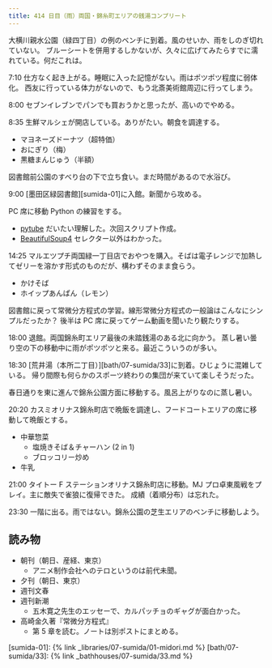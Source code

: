 ```yaml
---
title: 414 日目（雨）両国・錦糸町エリアの銭湯コンプリート
---
```


大横川親水公園（緑四丁目）の例のベンチに到着。風のせいか、雨をしのぎ切れていない。
ブルーシートを併用するしかないが、久々に広げてみたらすでに濡れている。何だこれは。

7:10 仕方なく起き上がる。睡眠に入った記憶がない。雨はポツポツ程度に弱体化。
西友に行っている体力がないので、もう北斎美術館周辺に行ってしまう。

8:00 セブンイレブンでパンでも買おうかと思ったが、高いのでやめる。

8:35 生鮮マルシェが開店している。ありがたい。朝食を調達する。

* マヨネーズドーナツ（超特価）
* おにぎり（梅）
* 黒糖まんじゅう（半額）

図書館前公園のすべり台の下で立ち食い。まだ時間があるので水浴び。

9:00 [墨田区緑図書館][sumida-01]に入館。新聞から攻める。

PC 席に移動 Python の練習をする。

* [pytube](https://python-pytube.readthedocs.io/en/latest/index.html) だいたい理解した。次回スクリプト作成。
* [BeautifulSoup4](https://www.crummy.com/software/BeautifulSoup/bs4/doc/#) セレクター以外はわかった。

14:25 マルエツプチ両国緑一丁目店でおやつを購入。そばは電子レンジで加熱してゼリーを溶かす形式のものだが、構わずそのまま食らう。

* かけそば
* ホイップあんぱん（レモン）

図書館に戻って常微分方程式の学習。線形常微分方程式の一般論はこんなにシンプルだったか？
後半は PC 席に戻ってゲーム動画を聞いたり観たりする。

18:00 退館。両国錦糸町エリア最後の未踏銭湯のある北に向かう。
蒸し暑い曇り空の下の移動中に雨がポツポツと来る。最近こういうのが多い。

18:30 [荒井湯（本所二丁目）][bath/07-sumida/33]に到着。ひじょうに混雑している。
帰り間際も何らかのスポーツ終わりの集団が来ていて楽しそうだった。

春日通りを東に進んで錦糸公園方面に移動する。風呂上がりなのに蒸し暑い。

20:20 カスミオリナス錦糸町店で晩飯を調達し、フードコートエリアの席に移動して晩飯とする。

* 中華惣菜
  * 塩焼きそば＆チャーハン (2 in 1)
  * ブロッコリー炒め
* 牛乳

21:00 タイトー F ステーションオリナス錦糸町店に移動。MJ プロ卓東風戦をプレイ。主に敵失で雀狼に復帰できた。
成績（着順分布）は忘れた。

23:30 一階に出る。雨ではない。錦糸公園の芝生エリアのベンチに移動しよう。

## 読み物

* 朝刊（朝日、産経、東京）
  * アニメ制作会社へのテロというのは前代未聞。
* 夕刊（朝日、東京）
* 週刊文春
* 週刊新潮
  * 五木寛之先生のエッセーで、カルパッチョのギャグが面白かった。
* 高崎金久著『常微分方程式』
  * 第 5 章を読む。ノートは別ポストにまとめる。

[sumida-01]: {% link _libraries/07-sumida/01-midori.md %}
[bath/07-sumida/33]: {% link _bathhouses/07-sumida/33.md %}
